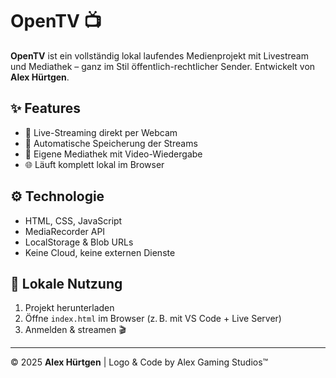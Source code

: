 
# OpenTV 📺

**OpenTV** ist ein vollständig lokal laufendes Medienprojekt mit Livestream und Mediathek – ganz im Stil öffentlich-rechtlicher Sender. Entwickelt von **Alex Hürtgen**.

## ✨ Features

- 🎥 Live-Streaming direkt per Webcam
- 💾 Automatische Speicherung der Streams
- 📁 Eigene Mediathek mit Video-Wiedergabe
- 🌐 Läuft komplett lokal im Browser

## ⚙️ Technologie

- HTML, CSS, JavaScript
- MediaRecorder API
- LocalStorage & Blob URLs
- Keine Cloud, keine externen Dienste

## 🧪 Lokale Nutzung

1. Projekt herunterladen
2. Öffne `index.html` im Browser (z. B. mit VS Code + Live Server)
3. Anmelden & streamen 🎬

---

© 2025 **Alex Hürtgen** | Logo & Code by Alex Gaming Studios™
